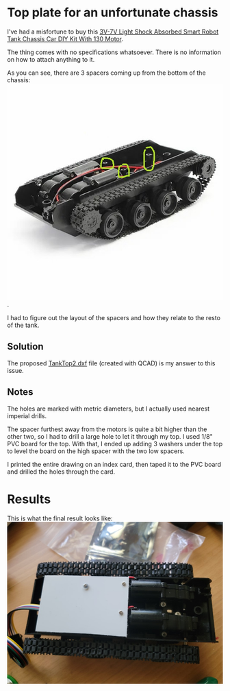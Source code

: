 # Top plate for an unfortunate chassis

I've had a misfortune to buy this [3V-7V Light Shock Absorbed Smart Robot Tank Chassis Car DIY Kit With 130 Motor](https://usa.banggood.com/3V-7V-Light-Shock-Absorbed-Smart-Robot-Tank-Chassis-Car-DIY-Kit-With-130-Motor-p-1155263.html). 

The thing comes with no specifications whatsoever. There is no information on how to attach anything to it.

As you can see, there are 3 spacers coming up from the bottom of the chassis: ![chassis](images/chassis.jpg). 

I had to figure out the layout of the spacers and how they relate to the resto of the tank.

## Solution

The proposed [TankTop2.dxf](TankTop2.dxf) file (created with QCAD) is my answer to this issue.

## Notes

The holes are marked with metric diameters, but I actually used nearest imperial drills.

The spacer furthest away from the motors is quite a bit higher than the other two, so I had to drill a large hole to let it through my top. I used 1/8" PVC board for the top. With that, I ended up adding 3 washers under the top to level the board on the high spacer with the two low spacers.

I printed the entire drawing on an index card, then taped it to the PVC board and drilled the holes through the card.


# Results

This is what the final result looks like: ![final](images/final.jpg)